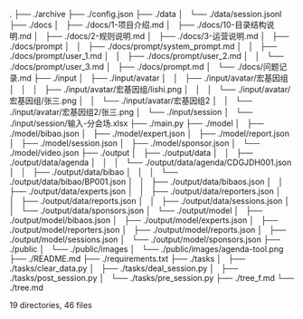.
├── ./archive
├── ./config.json
├── ./data
│   └── ./data/session.jsonl
├── ./docs
│   ├── ./docs/1-项目介绍.md
│   ├── ./docs/10-目录结构说明.md
│   ├── ./docs/2-规则说明.md
│   ├── ./docs/3-运营说明.md
│   ├── ./docs/prompt
│   │   ├── ./docs/prompt/system_prompt.md
│   │   ├── ./docs/prompt/user_1.md
│   │   ├── ./docs/prompt/user_2.md
│   │   └── ./docs/prompt/user_3.md
│   ├── ./docs/prompt.md
│   └── ./docs/问题记录.md
├── ./input
│   ├── ./input/avatar
│   │   ├── ./input/avatar/宏基因组
│   │   │   ├── ./input/avatar/宏基因组/lishi.png
│   │   │   └── ./input/avatar/宏基因组/张三.png
│   │   └── ./input/avatar/宏基因组2
│   │       └── ./input/avatar/宏基因组2/张三.png
│   └── ./input/session
│       └── ./input/session/输入-分会场.xlsx
├── ./main.py
├── ./model
│   ├── ./model/bibao.json
│   ├── ./model/expert.json
│   ├── ./model/report.json
│   ├── ./model/session.json
│   ├── ./model/sponsor.json
│   └── ./model/video.json
├── ./output
│   ├── ./output/data
│   │   ├── ./output/data/agenda
│   │   │   └── ./output/data/agenda/CDGJDH001.json
│   │   ├── ./output/data/bibao
│   │   │   └── ./output/data/bibao/BP001.json
│   │   ├── ./output/data/bibaos.json
│   │   ├── ./output/data/experts.json
│   │   ├── ./output/data/reporters.json
│   │   ├── ./output/data/reports.json
│   │   ├── ./output/data/sessions.json
│   │   └── ./output/data/sponsors.json
│   └── ./output/model
│       ├── ./output/model/bibaos.json
│       ├── ./output/model/experts.json
│       ├── ./output/model/reporters.json
│       ├── ./output/model/reports.json
│       ├── ./output/model/sessions.json
│       └── ./output/model/sponsors.json
├── ./public
│   └── ./public/images
│       └── ./public/images/agenda-tool.png
├── ./README.md
├── ./requirements.txt
├── ./tasks
│   ├── ./tasks/clear_data.py
│   ├── ./tasks/deal_session.py
│   ├── ./tasks/post_session.py
│   └── ./tasks/pre_session.py
├── ./tree_f.md
└── ./tree.md

19 directories, 46 files
